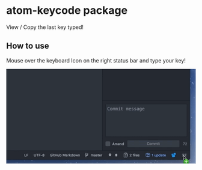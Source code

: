 # atom-keycode package

View / Copy the last key typed!

## How to use
Mouse over the keyboard Icon on the right status bar and type your key!

![A screenshot of your package](https://github.com/sean-codes/atom-keycode/blob/master/example.gif?raw=true)
